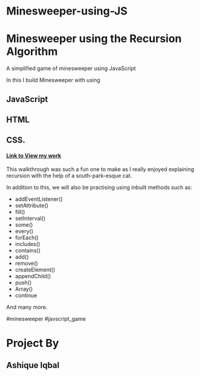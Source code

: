 # Minesweeper-using-JS

# Minesweeper using the Recursion Algorithm
A simplified game of minesweeper using JavaScript


In this  I build Minesweeper with using
## JavaScript
## HTML
## CSS. 
#### [Link to View my work]([https://lucky-kheer-4756b7.netlify.app])

This walkthrough was such a fun one to make as I really enjoyed explaining recursion with the help of a south-park-esque cat.

In addition to this, we will also be practising using inbuilt methods such as:

- addEventListener()
- setAttribute()
- fill()
- setInterval()
- some()
- every()
- forEach()
- includes()
- contains()
- add()
- remove()
- createElement()
- appendChild()
- push()
- Array()
- continue

And many more.

#minesweeper
#javscript_game

# Project By
## Ashique Iqbal

